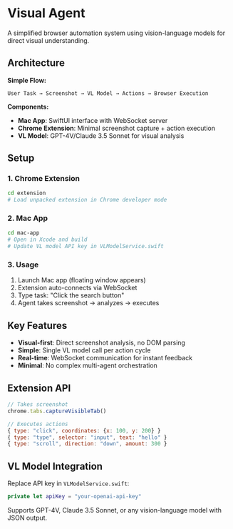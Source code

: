 # Visual Agent

A simplified browser automation system using vision-language models for direct visual understanding.

## Architecture

**Simple Flow:**
```
User Task → Screenshot → VL Model → Actions → Browser Execution
```

**Components:**
- **Mac App**: SwiftUI interface with WebSocket server
- **Chrome Extension**: Minimal screenshot capture + action execution
- **VL Model**: GPT-4V/Claude 3.5 Sonnet for visual analysis

## Setup

### 1. Chrome Extension
```bash
cd extension
# Load unpacked extension in Chrome developer mode
```

### 2. Mac App
```bash
cd mac-app
# Open in Xcode and build
# Update VL model API key in VLModelService.swift
```

### 3. Usage
1. Launch Mac app (floating window appears)
2. Extension auto-connects via WebSocket
3. Type task: "Click the search button"
4. Agent takes screenshot → analyzes → executes

## Key Features

- **Visual-first**: Direct screenshot analysis, no DOM parsing
- **Simple**: Single VL model call per action cycle  
- **Real-time**: WebSocket communication for instant feedback
- **Minimal**: No complex multi-agent orchestration

## Extension API

```javascript
// Takes screenshot
chrome.tabs.captureVisibleTab()

// Executes actions
{ type: "click", coordinates: {x: 100, y: 200} }
{ type: "type", selector: "input", text: "hello" }  
{ type: "scroll", direction: "down", amount: 300 }
```

## VL Model Integration

Replace API key in `VLModelService.swift`:
```swift
private let apiKey = "your-openai-api-key"
```

Supports GPT-4V, Claude 3.5 Sonnet, or any vision-language model with JSON output.